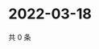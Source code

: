 # 2022-03-18

共 0 条

<!-- BEGIN WEIBO -->
<!-- 最后更新时间 Fri Mar 18 2022 13:13:42 GMT+0800 (China Standard Time) -->

<!-- END WEIBO -->
